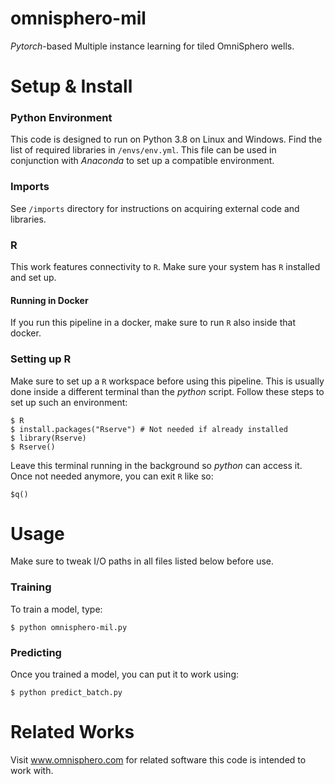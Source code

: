 # omnisphero-mil
*Pytorch*-based Multiple instance learning for tiled OmniSphero wells.

# Setup & Install

### Python Environment

This code is designed to run on Python 3.8 on Linux and Windows.
Find the list of required libraries in `/envs/env.yml`.
This file can be used in conjunction with *Anaconda* to set up a compatible environment.

### Imports

See `/imports` directory for instructions on acquiring external code and libraries.


### R

This work features connectivity to ``R``. 
Make sure your system has ``R`` installed and set up.

#### Running in Docker
If you run this pipeline in a docker, make sure to run ``R`` also inside that docker.


### Setting up R
Make sure to set up a ``R`` workspace before using this pipeline.
This is usually done inside a different terminal than the _python_ script.
Follow these steps to set up such an environment:

````
$ R
$ install.packages("Rserve") # Not needed if already installed
$ library(Rserve)
$ Rserve()
````

Leave this terminal running in the background so _python_ can access it.
Once not needed anymore, you can exit ``R`` like so:

````
$q()
````


# Usage
Make sure to tweak I/O paths in all files listed below before use.

### Training
To train a model, type:
```
$ python omnisphero-mil.py
```

### Predicting
Once you trained a model, you can put it to work using:
```
$ python predict_batch.py
```

# Related Works

Visit www.omnisphero.com for related software this code is intended to work with.
